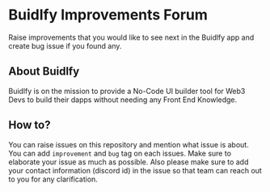 # Buidlfy Improvements Forum

Raise improvements that you would like to see next in the Buidlfy app and create bug issue if you found any.

## About Buidlfy

Buidlfy is on the mission to provide a No-Code UI builder tool for Web3 Devs to build their dapps without needing any Front End Knowledge.

## How to?

You can raise issues on this repository and mention what issue is about. You can add `improvement` and `bug` tag on each issues. 
Make sure to elaborate your issue as much as possible. Also please make sure to add your contact information (discord id) in the issue so that team can reach out to you for any clarification.
